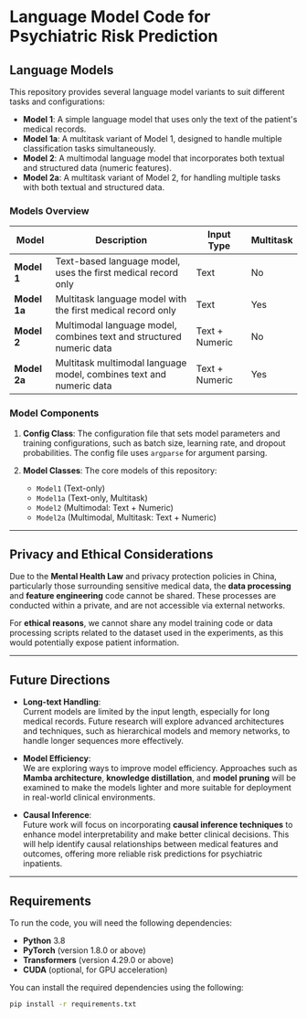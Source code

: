 # Language Model Code for Psychiatric Risk Prediction

## Language Models

This repository provides several language model variants to suit different tasks and configurations:

- **Model 1**: A simple language model that uses only the text of the patient's medical records.
- **Model 1a**: A multitask variant of Model 1, designed to handle multiple classification tasks simultaneously.
- **Model 2**: A multimodal language model that incorporates both textual and structured data (numeric features).
- **Model 2a**: A multitask variant of Model 2, for handling multiple tasks with both textual and structured data.

### Models Overview

| Model      | Description                                                         | Input Type        | Multitask |
|------------|---------------------------------------------------------------------|-------------------|-----------|
| **Model 1**| Text-based language model, uses the first medical record only       | Text              | No        |
| **Model 1a**| Multitask language model with the first medical record only        | Text              | Yes       |
| **Model 2**| Multimodal language model, combines text and structured numeric data | Text + Numeric    | No        |
| **Model 2a**| Multitask multimodal language model, combines text and numeric data | Text + Numeric    | Yes       |

### Model Components

1. **Config Class**: The configuration file that sets model parameters and training configurations, such as batch size, learning rate, and dropout probabilities. The config file uses `argparse` for argument parsing.
   
2. **Model Classes**: The core models of this repository:
   - `Model1` (Text-only)
   - `Model1a` (Text-only, Multitask)
   - `Model2` (Multimodal: Text + Numeric)
   - `Model2a` (Multimodal, Multitask: Text + Numeric)


---

## Privacy and Ethical Considerations

Due to the **Mental Health Law** and privacy protection policies in China, particularly those surrounding sensitive medical data, the **data processing** and **feature engineering** code cannot be shared. These processes are conducted within a private, and are not accessible via external networks.

For **ethical reasons**, we cannot share any model training code or data processing scripts related to the dataset used in the experiments, as this would potentially expose patient information.

---

## Future Directions

- **Long-text Handling**:  
  Current models are limited by the input length, especially for long medical records. Future research will explore advanced architectures and techniques, such as hierarchical models and memory networks, to handle longer sequences more effectively.

- **Model Efficiency**:  
  We are exploring ways to improve model efficiency. Approaches such as **Mamba architecture**, **knowledge distillation**, and **model pruning** will be examined to make the models lighter and more suitable for deployment in real-world clinical environments.

- **Causal Inference**:  
  Future work will focus on incorporating **causal inference techniques** to enhance model interpretability and make better clinical decisions. This will help identify causal relationships between medical features and outcomes, offering more reliable risk predictions for psychiatric inpatients.

---

## Requirements

To run the code, you will need the following dependencies:

- **Python** 3.8
- **PyTorch** (version 1.8.0 or above)
- **Transformers** (version 4.29.0 or above)
- **CUDA** (optional, for GPU acceleration)

You can install the required dependencies using the following:

```bash
pip install -r requirements.txt


